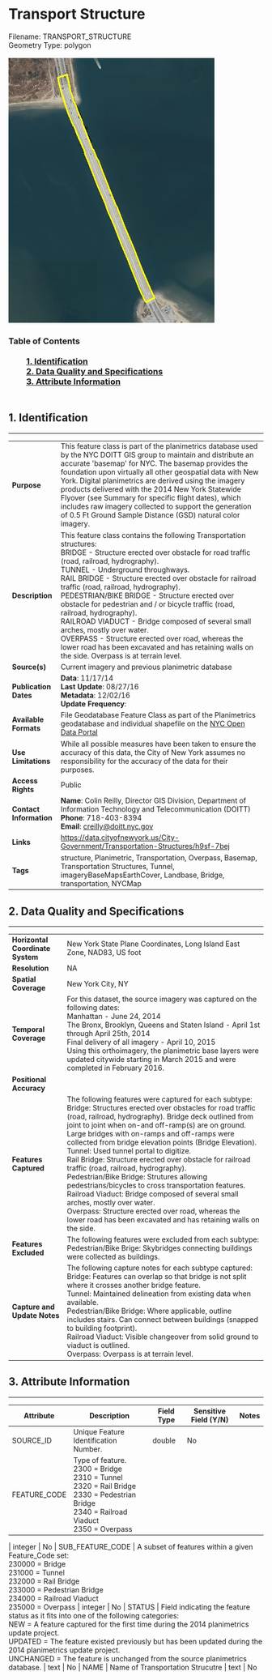# Transport Structure
Filename: TRANSPORT_STRUCTURE<br>Geometry Type: polygon<br><br>![image](https://github.com/CityOfNewYork/nyc-planimetrics/raw/master/Images/FeatureViews/Bridge.JPG)

### Table of Contents<br><br>&nbsp;&nbsp;&nbsp;&nbsp;&nbsp;&nbsp;&nbsp;&nbsp;&nbsp;[**1. Identification**](#1-identification)<br>&nbsp;&nbsp;&nbsp;&nbsp;&nbsp;&nbsp;&nbsp;&nbsp;&nbsp;[**2. Data Quality and Specifications**](#2-data-quality-and-specifications)<br>&nbsp;&nbsp;&nbsp;&nbsp;&nbsp;&nbsp;&nbsp;&nbsp;&nbsp;[**3. Attribute Information**](#3-attribute-information)<br><br>
## 1. Identification
---------------------------------------------
|     |     |
| --- | --- |
**Purpose** |This feature class is part of the planimetrics database used by the NYC DOITT GIS group to maintain and distribute an accurate 'basemap' for NYC. The basemap provides the foundation upon virtually all other geospatial data with New York. Digital planimetrics are derived using the imagery products delivered with the 2014 New York Statewide Flyover (see Summary for specific flight dates), which includes raw imagery collected to support the generation of 0.5 Ft Ground Sample Distance (GSD) natural color imagery. 
**Description** |This feature class contains the following Transportation structures:<br>BRIDGE - Structure erected over obstacle for road traffic (road, railroad, hydrography).<br>TUNNEL - Underground throughways.<br>RAIL BRIDGE - Structure erected over obstacle for railroad traffic (road, railroad, hydrography).<br>PEDESTRIAN/BIKE BRIDGE - Structure erected over obstacle for pedestrian and / or bicycle traffic (road, railroad, hydrography).<br>RAILROAD VIADUCT - Bridge composed of several small arches, mostly over water.<br>OVERPASS - Structure erected over road, whereas the lower road has been excavated and has retaining walls on the side. Overpass is at terrain level.
**Source(s)** |Current imagery and previous planimetric database
**Publication Dates** |**Data**: 11/17/14<br>**Last Update**: 08/27/16<br>**Metadata**: 12/02/16<br>**Update Frequency**: 
**Available Formats** |File Geodatabase Feature Class as part of the Planimetrics geodatabase and individual shapefile on the [NYC Open Data Portal](https://data.cityofnewyork.us/City-Government/Transportation-Structures/h9sf-7bej)
**Use Limitations** |While all possible measures have been taken to ensure the accuracy of this data, the City of New York assumes no responsibility for the accuracy of the data for their purposes.
**Access Rights** |Public
**Contact Information** |**Name**: Colin Reilly, Director GIS Division, Department of Information Technology and Telecommunication (DOITT)<br>**Phone**: 718-403-8394<br>**Email**: creilly@doitt.nyc.gov
**Links** |https://data.cityofnewyork.us/City-Government/Transportation-Structures/h9sf-7bej
**Tags** |structure, Planimetric, Transportation, Overpass, Basemap, Transportation Structures, Tunnel, imageryBaseMapsEarthCover, Landbase, Bridge, transportation, NYCMap
## 2. Data Quality and Specifications
---------------------------------------------
|     |     |
| --- | --- |
**Horizontal Coordinate System** |New York State Plane Coordinates, Long Island East Zone, NAD83, US foot
**Resolution** |NA
**Spatial Coverage** |New York City, NY
**Temporal Coverage** |For this dataset, the source imagery was captured on the following dates:<br>Manhattan - June 24, 2014<br>The Bronx, Brooklyn, Queens and Staten Island  - April 1st through April 25th, 2014<br>Final delivery of all imagery - April 10, 2015<br>Using this orthoimagery, the planimetric base layers were updated citywide starting in March 2015 and were completed in February 2016.
**Positional Accuracy** |
**Features Captured** |The following features were captured for each subtype: <br> Bridge: Structures erected over obstacles for road traffic (road, railroad, hydrography). Bridge deck outlined from joint to joint when on-and off-ramp(s) are on ground. Large bridges with on-ramps and off-ramps were collected from bridge elevation points (Bridge Elevation).<br>Tunnel: Used tunnel portal to digitize. <br>Rail Bridge: Structure erected over obstacle for railroad traffic (road, railroad, hydrography).<br>Pedestrian/Bike Bridge: Strutures allowing pedestrians/bicycles to cross transportation features.<br>Railroad Viaduct: Bridge composed of several small arches, mostly over water.<br>Overpass: Structure erected over road, whereas the lower road has been excavated and has retaining walls on the side.
**Features Excluded** |The following features were excluded from each subtype: <br>Pedestrian/Bike Brige: Skybridges connecting buildings were collected as buildings.
**Capture and Update Notes** |The following capture notes for each subtype captured:<br>Bridge: Features can overlap so that bridge is not split where it crosses another bridge feature.<br>Tunnel: Maintained delineation from existing data when available.<br>Pedestrian/Bike Bridge: Where applicable, outline includes stairs. Can connect between buildings (snapped to building footprint).<br>Railroad Viaduct: Visible changeover from solid ground to viaduct is outlined.<br>Overpass: Overpass is at terrain level.
## 3. Attribute Information
---------------------------------------------
| Attribute | Description | Field Type | Sensitive Field (Y/N) | Notes| 
|------------ | ------------- | -------- | ----------- | ----------|
| SOURCE_ID | Unique Feature Identification Number. | double | No
| FEATURE_CODE | Type of feature.<br>2300 = Bridge<br>2310 = Tunnel<br>2320 = Rail Bridge<br>2330 = Pedestrian Bridge<br>2340 = Railroad Viaduct<br>2350 = Overpass

 | integer | No
| SUB_FEATURE_CODE | A subset of features within a given Feature_Code set:<br>230000 = Bridge<br>231000 = Tunnel<br>232000 = Rail Bridge<br>233000 = Pedestrian Bridge<br>234000 = Railroad Viaduct<br>235000 = Overpass
 | integer | No
| STATUS | Field indicating the feature status as it fits into one of the following categories:<br>NEW = A feature captured for the first time during the 2014 planimetrics update project.<br>UPDATED = The feature existed previously but has been updated during the 2014 planimetrics update project.<br>UNCHANGED = The feature is unchanged from the source planimetrics database. | text | No
| NAME | Name of Transportation Strucutre | text | No
